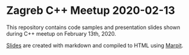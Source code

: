 # Zagreb C++ Meetup 2020-02-13

This repository contains code samples and presentation slides shown during C++ meetup on February 13th, 2020.

[Slides](https://zagreb-cpp-user-group.github.io/meetup-2020-02-13/index.html) are created with markdown and compiled to HTML using [Marpit](https://marpit.marp.app).
